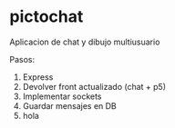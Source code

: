 # pictochat
Aplicacion de chat y dibujo multiusuario

Pasos:
1. Express
2. Devolver front actualizado (chat + p5)
3. Implementar sockets
4. Guardar mensajes en DB
5. hola